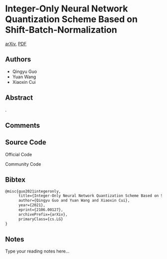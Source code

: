 
# Integer-Only Neural Network Quantization Scheme Based on Shift-Batch-Normalization

[arXiv](https://arxiv.org/abs/2106.0127), [PDF](https://arxiv.org/pdf/2106.0127.pdf)

## Authors

- Qingyu Guo
- Yuan Wang
- Xiaoxin Cui

## Abstract

.

## Comments



## Source Code

Official Code



Community Code



## Bibtex

```tex
@misc{guo2021integeronly,
      title={Integer-Only Neural Network Quantization Scheme Based on Shift-Batch-Normalization}, 
      author={Qingyu Guo and Yuan Wang and Xiaoxin Cui},
      year={2021},
      eprint={2106.00127},
      archivePrefix={arXiv},
      primaryClass={cs.LG}
}
```

## Notes

Type your reading notes here...

